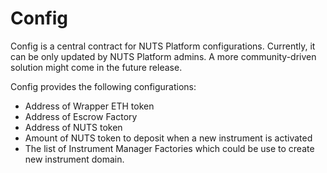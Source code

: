 # Config

Config is a central contract for NUTS Platform configurations. Currently, it can be only updated by NUTS Platform admins. A more community-driven solution might come in the future release.

Config provides the following configurations:

* Address of Wrapper ETH token
* Address of Escrow Factory
* Address of NUTS token
* Amount of NUTS token to deposit when a new instrument is activated
* The list of Instrument Manager Factories which could be use to create new instrument domain.

